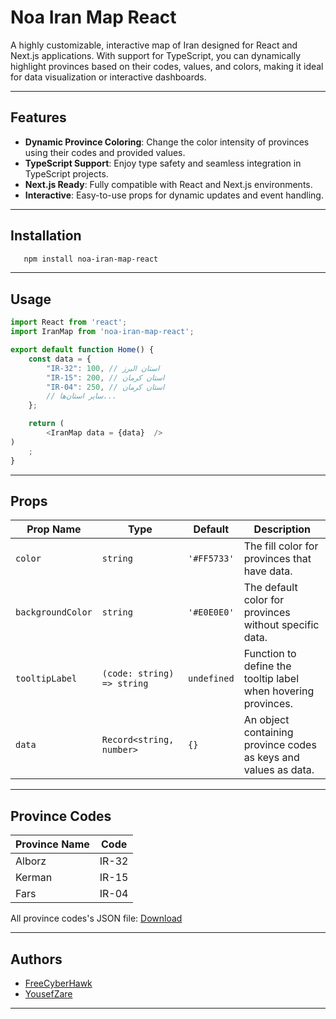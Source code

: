 # Noa Iran Map React

A highly customizable, interactive map of Iran designed for React and Next.js applications. With support for TypeScript,
you can dynamically highlight provinces based on their codes, values, and colors, making it ideal for data visualization
or interactive dashboards.

---

## Features

- **Dynamic Province Coloring**: Change the color intensity of provinces using their codes and provided values.
- **TypeScript Support**: Enjoy type safety and seamless integration in TypeScript projects.
- **Next.js Ready**: Fully compatible with React and Next.js environments.
- **Interactive**: Easy-to-use props for dynamic updates and event handling.

---

## Installation

```bash
   npm install noa-iran-map-react
```

---

## Usage

```typescript
import React from 'react';
import IranMap from 'noa-iran-map-react';

export default function Home() {
    const data = {
        "IR-32": 100, // استان البرز
        "IR-15": 200, // استان کرمان
        "IR-04": 250, // استان کرمان
        // سایر استان‌ها...
    };

    return (
        <IranMap data = {data}  />
)
    ;
}
```

---

## Props

| Prop Name         | Type                       | Default     | Description                                                     |
|-------------------|----------------------------|-------------|-----------------------------------------------------------------|
| `color`           | `string`                   | `'#FF5733'` | The fill color for provinces that have data.                    |
| `backgroundColor` | `string`                   | `'#E0E0E0'` | The default color for provinces without specific data.          |
| `tooltipLabel`    | `(code: string) => string` | `undefined` | Function to define the tooltip label when hovering provinces.   |
| `data`            | `Record<string, number>`   | `{}`        | An object containing province codes as keys and values as data. |

---

## Province Codes

| Province Name | Code  |
|---------------|-------|
| Alborz        | IR-32 |
| Kerman        | IR-15 |
| Fars          | IR-04 |

All province codes's JSON
file: [Download](https://freecyberhawk.github.io/noa_iran_map_react/assets/iran_provinces.json)

---

## Authors

- [FreeCyberHawk](https://github.com/freecyberhawk)
- [YousefZare](https://github.com/YousefZare2000)

---